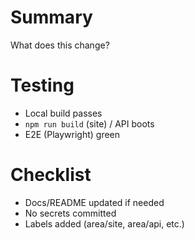 # Summary

What does this change?

# Testing
- Local build passes
- `npm run build` (site) / API boots
- E2E (Playwright) green

# Checklist
- Docs/README updated if needed
- No secrets committed
- Labels added (area/site, area/api, etc.)
